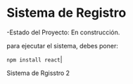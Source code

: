 <h1>Sistema de Registro</h1>

-Estado del Proyecto: En construcción.

para ejecutar el sistema, debes poner:

```npm install react```|

Sistema de Rgisstro 2
